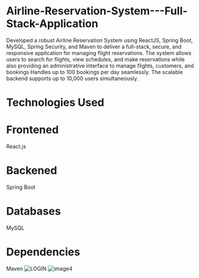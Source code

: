 # Airline-Reservation-System---Full-Stack-Application
 Developed a robust Airline Reservation System using ReactJS, Spring Boot, MySQL, Spring Security, and Maven to deliver a full-stack, secure, and responsive application for managing flight reservations.
 The system allows users to search for flights, view schedules, and make reservations while also providing an administrative interface to manage flights, customers, and bookings
 Handles up to 100 bookings per day seamlessly. The scalable backend supports up to 10,000 users simultaneously.
 # Technologies Used
 # Frontened
 React.js
 # Backened
 Spring Boot
 # Databases
 MySQL
 # Dependencies
 Maven
![LOGIN](https://github.com/user-attachments/assets/15df7dba-e5cd-46ae-b522-56f7504405f8)
![image4](https://github.com/user-attachments/assets/7700d6b9-c098-46fd-b183-be47142b7d3e)
